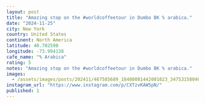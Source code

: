 ```yaml
---
layout: post
title: "Amazing stop on the #worldcoffeetour in Dumbo BK % arabica."
date: "2024-11-25"
city: New York
country: United States
continent: North America
latitude: 40.702598
longitude: -73.994138
cafe_name: "% Arabica"
rating: 5
notes: "Amazing stop on the #worldcoffeetour in Dumbo BK % arabica."
images: 
  - /assets/images/posts/202411/467585689_18480081442001623_3475315804096665779_n_18061138462829026.jpg
instagram_url: "https://www.instagram.com/p/CXTzvKAW5pN/"
published: 1
---
```

